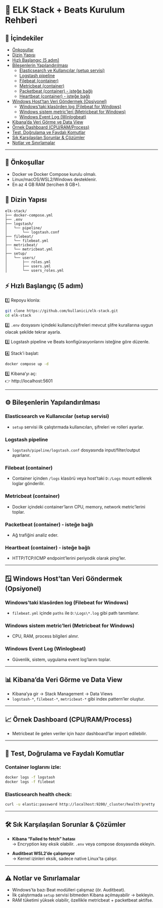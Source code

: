 # 🧩 ELK Stack + Beats Kurulum Rehberi

## 📑 İçindekiler
- [Önkoşullar](#önkoşullar)
- [Dizin Yapısı](#dizin-yapısı)
- [Hızlı Başlangıç (5 adım)](#hızlı-başlangıç-5-adım)
- [Bileşenlerin Yapılandırılması](#bileşenlerin-yapılandırılması)
  - [Elasticsearch ve Kullanıcılar (setup servisi)](#elasticsearch-ve-kullanıcılar-setup-servisi)
  - [Logstash pipeline](#logstash-pipeline)
  - [Filebeat (container)](#filebeat-container)
  - [Metricbeat (container)](#metricbeat-container)
  - [Packetbeat (container) - isteğe bağlı](#packetbeat-container---isteğe-bağlı)
  - [Heartbeat (container) - isteğe bağlı](#heartbeat-container---isteğe-bağlı)
- [Windows Host’tan Veri Göndermek (Opsiyonel)](#windows-hosttan-veri-göndermek-opsiyonel)
  - [Windows’taki klasörden log (Filebeat for Windows)](#windowstaki-klasörden-log-filebeat-for-windows)
  - [Windows sistem metric’leri (Metricbeat for Windows)](#windows-sistem-metricleri-metricbeat-for-windows)
  - [Windows Event Log (Winlogbeat)](#windows-event-log-winlogbeat)
- [Kibana’da Veri Görme ve Data View](#kibanada-veri-görme-ve-data-view)
- [Örnek Dashboard (CPU/RAM/Process)](#örnek-dashboard-cpuramprocess)
- [Test, Doğrulama ve Faydalı Komutlar](#test-doğrulama-ve-faydalı-komutlar)
- [Sık Karşılaşılan Sorunlar & Çözümler](#sık-karşılaşılan-sorunlar--çözümler)
- [Notlar ve Sınırlamalar](#notlar-ve-sınırlamalar)

---

## 🔧 Önkoşullar
- Docker ve Docker Compose kurulu olmalı.
- Linux/macOS/WSL2/Windows desteklenir.
- En az 4 GB RAM (tercihen 8 GB+).

## 📁 Dizin Yapısı
```
elk-stack/
├── docker-compose.yml
├── .env
├── logstash/
│   └── pipeline/
│       └── logstash.conf
├── filebeat/
│   └── filebeat.yml
├── metricbeat/
│   └── metricbeat.yml
├── setup/
│   └── users/
│       ├── roles.yml
│       ├── users.yml
│       └── users_roles.yml
```

## ⚡ Hızlı Başlangıç (5 adım)

1️⃣ Repoyu klonla:
```bash
git clone https://github.com/kullanici/elk-stack.git
cd elk-stack
```

2️⃣ `.env` dosyasını içindeki kullanıcı/şifreleri mevcut şlifre kurallarına uygun olacak şekilde tekrar ayarla.

3️⃣ Logstash pipeline ve Beats konfigürasyonlarını isteğine göre düzenle.

4️⃣ Stack’i başlat:
```bash
docker compose up -d
```

5️⃣ Kibana’yı aç:  
👉 http://localhost:5601

---

## ⚙️ Bileşenlerin Yapılandırılması

### Elasticsearch ve Kullanıcılar (setup servisi)
- `setup` servisi ilk çalıştırmada kullanıcıları, şifreleri ve rolleri ayarlar.

### Logstash pipeline
- `logstash/pipeline/logstash.conf` dosyasında input/filter/output ayarlanır.

### Filebeat (container)
- Container içinden `/logs` klasörü veya host’taki `D:/Logs` mount edilerek loglar gönderilir.

### Metricbeat (container)
- Docker içindeki container’ların CPU, memory, network metric’lerini toplar.

### Packetbeat (container) - isteğe bağlı
- Ağ trafiğini analiz eder.

### Heartbeat (container) - isteğe bağlı
- HTTP/TCP/ICMP endpoint’lerini periyodik olarak ping’ler.

---

## 🪟 Windows Host’tan Veri Göndermek (Opsiyonel)

### Windows’taki klasörden log (Filebeat for Windows)
- `filebeat.yml` içinde `paths` ile `D:\Logs\*.log` gibi path tanımlanır.

### Windows sistem metric’leri (Metricbeat for Windows)
- CPU, RAM, process bilgileri alınır.

### Windows Event Log (Winlogbeat)
- Güvenlik, sistem, uygulama event log’larını toplar.

---

## 📊 Kibana’da Veri Görme ve Data View
- Kibana’ya gir → Stack Management → Data Views  
- `logstash-*`, `filebeat-*`, `metricbeat-*` gibi index pattern’ler oluştur.

---

## 📈 Örnek Dashboard (CPU/RAM/Process)
- Metricbeat ile gelen veriler için hazır dashboard’lar import edilebilir.

---

## 🧪 Test, Doğrulama ve Faydalı Komutlar

### Container loglarını izle:
```bash
docker logs -f logstash
docker logs -f filebeat
```

### Elasticsearch health check:
```bash
curl -u elastic:password http://localhost:9200/_cluster/health?pretty
```

---

## 🛠️ Sık Karşılaşılan Sorunlar & Çözümler

- **Kibana “Failed to fetch” hatası**  
  → Encryption key eksik olabilir. `.env` veya compose dosyasında ekleyin.

- **Auditbeat WSL2’de çalışmıyor**  
  → Kernel izinleri eksik, sadece native Linux’ta çalışır.

---

## ⚠️ Notlar ve Sınırlamalar

- Windows’ta bazı Beat modülleri çalışmaz (ör. Auditbeat).
- İlk çalıştırmada `setup` servisi bitmeden Kibana açılmayabilir → bekleyin.
- RAM tüketimi yüksek olabilir, özellikle metricbeat + packetbeat aktifse.


